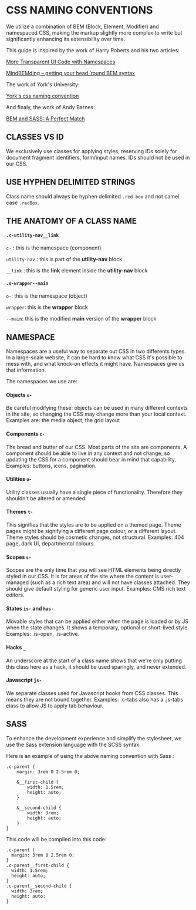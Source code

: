 # CSS NAMING CONVENTIONS
We utilize a combination of BEM (Block, Element, Modifier) and namespaced CSS, making the markup slightly more complex to write but significantly enhancing its extensibility over time.

This guide is inspired by the work of Harry Roberts and his two articles:

[More Transparent UI Code with Namespaces](https://csswizardry.com/2015/03/more-transparent-ui-code-with-namespaces/)

[MindBEMding – getting your head ’round BEM syntax](https://csswizardry.com/2013/01/mindbemding-getting-your-head-round-bem-syntax/)


The work of York's University:

[York's css naming convention](https://www.york.ac.uk/pattern-library/about/css.html)


And finaly, the work of Andy Barnes:

[BEM and SASS: A Perfect Match](https://andrew-barnes.medium.com/bem-and-sass-a-perfect-match-5e48d9bc3894)


## CLASSES VS ID
We exclusively use classes for applying styles, reserving IDs solely for document fragment identifiers, form/input names. IDs should not be used in our CSS.


## USE HYPHEN DELIMITED STRINGS

Class name should always be hyphen delimited `.red-box` and not camel case `.redBox`.


## THE ANATOMY OF A CLASS NAME

#### `.c-utility-nav__link`

`c-` : this is the namespace (component)

`utility-nav` : this is part of the **utility-nav** block

`__link` : this is the **link** element inside the **utility-nav** block


#### `.o-wrapper--main`

`o-`: this is the namespace (object)

`wrapper`: this is the **wrapper** block

`--main`: this is the modified **main** version of the **wrapper** block


## NAMESPACE
Namespaces are a useful way to separate out CSS in two differents types. In a large-scale website, it can be hard to know what CSS it's possible to mess with, and what knock-on effects it might have. Namespaces give us that information.

The namespaces we use are:

#### Objects `o-`

Be careful modifying these: objects can be used in many different contexts in the site, so changing the CSS may change more than your local context. Examples are: the media object, the grid layout

#### Components `c-`

The bread and butter of our CSS. Most parts of the site are components. A component should be able to live in any context and not change, so updating the CSS for a component should bear in mind that capability. Examples: buttons, icons, pagination.

#### Utilities `u-`

Utility classes usually have a single piece of functionality. Therefore they shouldn't be altered or amended.

#### Themes `t-`

This signifies that the styles are to be applied on a themed page. Theme pages might be signifying a different page colour, or a different layout. Theme styles should be cosmetic changes, not structural. Examples: 404 page, dark UI, departmental colours.

#### Scopes `s-`

Scopes are the only time that you will see HTML elements being directly styled in our CSS. It is for areas of the site where the content is user-managed (such as a rich text area) and will not have classes attached. They should give default styling for generic user input. Examples: CMS rich text editors.

#### States `is-` and `has-`

Movable styles that can be applied either when the page is loaded or by JS when the state changes. It shows a temporary, optional or short-lived style. Examples: .is-open, .is-active.

#### Hacks `_`

An underscore at the start of a class name shows that we're only putting this class here as a hack, it should be used sparingly, and never extended.

#### Javascript `js-`

We separate classes used for Javascript hooks from CSS classes. This means they are not bound together. Examples: .c-tabs also has a .js-tabs class to allow JS to apply tab behaviour.


## SASS
To enhance the development experience and simplify the stylesheet, we use the Sass extension language with the SCSS syntax.

Here is an example of using the above naming convention with Sass :


```
.c-parent {
    margin: 3rem 0 2.5rem 0;

    &__first-child {
        width: 1.5rem;
        height: auto;
    }

    &__second-child {
        width: 3rem;
        height: auto;
    }
}
```

This code will be compiled into this code:

```
.c-parent {
  margin: 3rem 0 2.5rem 0;
}
.c-parent__first-child {
  width: 1.5rem;
  height: auto;
}
.c-parent__second-child {
  width: 3rem;
  height: auto;
}
```